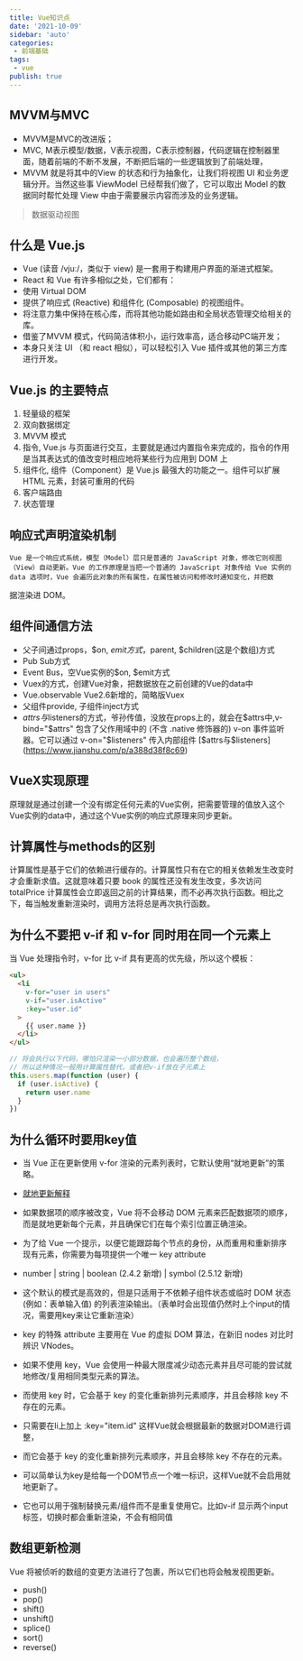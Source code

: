 ```yaml
---
title: Vue知识点
date: '2021-10-09'
sidebar: 'auto'
categories:
 - 前端基础
tags:
 - vue
publish: true
---
```


## MVVM与MVC
- MVVM是MVC的改进版；
- MVC, M表示模型/数据，V表示视图，C表示控制器，代码逻辑在控制器里面，随着前端的不断不发展，不断把后端的一些逻辑放到了前端处理，
- MVVM 就是将其中的View 的状态和行为抽象化，让我们将视图 UI 和业务逻辑分开。当然这些事 ViewModel 已经帮我们做了，它可以取出 Model 的数据同时帮忙处理 View 中由于需要展示内容而涉及的业务逻辑。

> 数据驱动视图
## 什么是 Vue.js
- Vue (读音 /vjuː/，类似于 view) 是一套用于构建用户界面的渐进式框架。
- React 和 Vue 有许多相似之处，它们都有：
- 使用 Virtual DOM
- 提供了响应式 (Reactive) 和组件化 (Composable) 的视图组件。
- 将注意力集中保持在核心库，而将其他功能如路由和全局状态管理交给相关的库。
- 借鉴了MVVM 模式，代码简洁体积小，运行效率高，适合移动PC端开发；
- 本身只关注 UI （和 react 相似），可以轻松引入 Vue 插件或其他的第三方库进行开发。

## Vue.js 的主要特点
1. 轻量级的框架
2. 双向数据绑定 
3. MVVM 模式
4. 指令, Vue.js 与页面进行交互，主要就是通过内置指令来完成的，指令的作用是当其表达式的值改变时相应地将某些行为应用到 DOM 上5. 组件化, 组件（Component）是 Vue.js 最强大的功能之一。组件可以扩展 HTML 元素，封装可重用的代码
6. 客户端路由
7. 状态管理

## 响应式声明渲染机制
    Vue 是一个响应式系统，模型（Model）层只是普通的 JavaScript 对象，修改它则视图（View）自动更新。Vue 的工作原理是当把一个普通的 JavaScript 对象传给 Vue 实例的 data 选项时，Vue 会遍历此对象的所有属性，在属性被访问和修改时通知变化，并把数
据渲染进 DOM。 
## 组件间通信方法
- 父子间通过props，$on, $emit方式，$parent, $children(这是个数组)方式
- Pub Sub方式
- Event Bus，空Vue实例的$on, $emit方式
- Vuex的方式，创建Vue对象，把数据放在之前创建的Vue的data中
- Vue.observable Vue2.6新增的，简略版Vuex
- 父组件provide, 子组件inject方式
- $attrs与$listeners的方式，爷孙传值，没放在props上的，就会在$attrs中,v-bind="$attrs"
包含了父作用域中的 (不含 .native 修饰器的) v-on 事件监听器。它可以通过 v-on="$listeners" 传入内部组件
[$attrs与$listeners](https://www.jianshu.com/p/a388d38f8c69)

## VueX实现原理
原理就是通过创建一个没有绑定任何元素的Vue实例，把需要管理的值放入这个Vue实例的data中，通过这个Vue实例的响应式原理来同步更新。

## 计算属性与methods的区别
计算属性是基于它们的依赖进行缓存的。计算属性只有在它的相关依赖发生改变时才会重新求值。这就意味着只要 book 的属性还没有发生改变，多次访问 totalPrice 计算属性会立即返回之前的计算结果，而不必再次执行函数。相比之下，每当触发重新渲染时，调用方法将总是再次执行函数。

## 为什么不要把 v-if 和 v-for 同时用在同一个元素上
当 Vue 处理指令时，v-for 比 v-if 具有更高的优先级，所以这个模板：
```html
<ul>
  <li
    v-for="user in users"
    v-if="user.isActive"
    :key="user.id"
  >
    {{ user.name }}
  </li>
</ul>
```
```js
// 将会执行以下代码，哪怕只渲染一小部分数据，也会遍历整个数组，
// 所以这种情况一般用计算属性替代，或者把v-if放在子元素上
this.users.map(function (user) {
  if (user.isActive) {
    return user.name
  }
})
```

## 为什么循环时要用key值
- 当 Vue 正在更新使用 v-for 渲染的元素列表时，它默认使用“就地更新”的策略。
- [就地更新解释](https://juejin.cn/post/6872271674692075534)
- 如果数据项的顺序被改变，Vue 将不会移动 DOM 元素来匹配数据项的顺序，而是就地更新每个元素，并且确保它们在每个索引位置正确渲染。
- 为了给 Vue 一个提示，以便它能跟踪每个节点的身份，从而重用和重新排序现有元素，你需要为每项提供一个唯一 key attribute
- number | string | boolean (2.4.2 新增) | symbol (2.5.12 新增)
- 这个默认的模式是高效的，但是只适用于不依赖子组件状态或临时 DOM 状态 (例如：表单输入值) 的列表渲染输出。（表单时会出现值仍然时上个input的情况，需要用key来让它重新渲染）

- key 的特殊 attribute 主要用在 Vue 的虚拟 DOM 算法，在新旧 nodes 对比时辨识 VNodes。
- 如果不使用 key，Vue 会使用一种最大限度减少动态元素并且尽可能的尝试就地修改/复用相同类型元素的算法。
- 而使用 key 时，它会基于 key 的变化重新排列元素顺序，并且会移除 key 不存在的元素。

- 只需要在li上加上 :key="item.id" 这样Vue就会根据最新的数据对DOM进行调整，
- 而它会基于 key 的变化重新排列元素顺序，并且会移除 key 不存在的元素。
- 可以简单认为key是给每一个DOM节点一个唯一标识，这样Vue就不会启用就地更新了。

- 它也可以用于强制替换元素/组件而不是重复使用它。比如v-if 显示两个input标签，切换时都会重新渲染，不会有相同值

## 数组更新检测
Vue 将被侦听的数组的变更方法进行了包裹，所以它们也将会触发视图更新。
- push()
- pop()
- shift()
- unshift()
- splice()
- sort()
- reverse()
